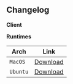 Changelog
---------------
**Client**

**Runtimes**

| Arch |  Link  |
| ----------- | ------- |
|  `MacOS` | [Download]() |
| `Ubuntu` | [Download]() |
